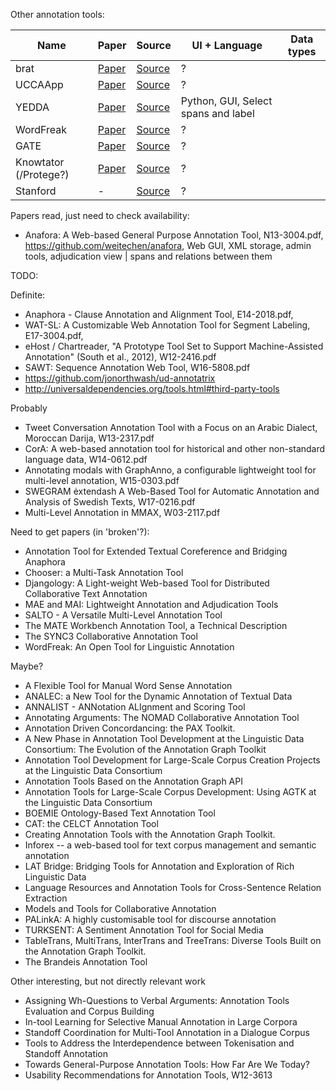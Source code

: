 Other annotation tools:

Name | Paper | Source | UI + Language | Data types
---- | ----- | ------ | ------------- | ----------
brat | [Paper](http://aclweb.org/anthology/E/E12/E12-2021.pdf) | [Source](http://brat.nlplab.org/) | ?
UCCAApp | [Paper](http://aclweb.org/anthology/P/P17/P17-4019.pdf) | [Source](https://github.com/danielhers/ucca) | ?
YEDDA | [Paper](https://arxiv.org/pdf/1711.03759.pdf) | [Source](https://github.com/jiesutd/SUTDAnnotator) | Python, GUI, Select spans and label
WordFreak | [Paper](http://aclweb.org/anthology/N/N03/N03-4009.pdf) | [Source](http://wordfreak.sourceforge.net/) | ?
GATE | [Paper](https://www.jstor.org/stable/42636386) | [Source](https://gate.ac.uk/) | ?
Knowtator  (/Protege?) | [Paper](http://aclweb.org/anthology/N/N06/N06-4006.pdf) | [Source](http://knowtator.sourceforge.net/) | ?
Stanford | - | [Source](http://nlp.stanford.edu/software/stanford-manual-annotation-tool-2004-05-16.tar.gz) | ?

Papers read, just need to check availability:
 - Anafora: A Web-based General Purpose Annotation Tool, N13-3004.pdf, https://github.com/weitechen/anafora, Web GUI, XML storage, admin tools, adjudication view | spans and relations between them


TODO:

Definite:
 - Anaphora - Clause Annotation and Alignment Tool, E14-2018.pdf,
 - WAT-SL: A Customizable Web Annotation Tool for Segment Labeling, E17-3004.pdf, 
 - eHost / Chartreader, "A Prototype Tool Set to Support Machine-Assisted Annotation" (South et al., 2012), W12-2416.pdf
 - SAWT: Sequence Annotation Web Tool, W16-5808.pdf
 - https://github.com/jonorthwash/ud-annotatrix
 - http://universaldependencies.org/tools.html#third-party-tools

Probably
 - Tweet Conversation Annotation Tool with a Focus on an Arabic Dialect, Moroccan Darija, W13-2317.pdf
 - CorA: A web-based annotation tool for historical and other non-standard language data, W14-0612.pdf
 - Annotating modals with GraphAnno, a configurable lightweight tool for multi-level annotation, W15-0303.pdf
 - SWEGRAM ėxtendash A Web-Based Tool for Automatic Annotation and Analysis of Swedish Texts, W17-0216.pdf
 - Multi-Level Annotation in MMAX, W03-2117.pdf

Need to get papers (in 'broken'?):
 - Annotation Tool for Extended Textual Coreference and Bridging Anaphora
 - Chooser: a Multi-Task Annotation Tool
 - Djangology: A Light-weight Web-based Tool for Distributed Collaborative Text Annotation
 - MAE and MAI: Lightweight Annotation and Adjudication Tools
 - SALTO - A Versatile Multi-Level Annotation Tool
 - The MATE Workbench Annotation Tool, a Technical Description
 - The SYNC3 Collaborative Annotation Tool
 - WordFreak: An Open Tool for Linguistic Annotation

Maybe?
 - A Flexible Tool for Manual Word Sense Annotation
 - ANALEC: a New Tool for the Dynamic Annotation of Textual Data
 - ANNALIST - ANNotation ALIgnment and Scoring Tool
 - Annotating Arguments: The NOMAD Collaborative Annotation Tool
 - Annotation Driven Concordancing: the PAX Toolkit.
 - A New Phase in Annotation Tool Development at the Linguistic Data Consortium: The Evolution of the Annotation Graph Toolkit
 - Annotation Tool Development for Large-Scale Corpus Creation Projects at the Linguistic Data Consortium
 - Annotation Tools Based on the Annotation Graph API
 - Annotation Tools for Large-Scale Corpus Development: Using AGTK at the Linguistic Data Consortium
 - BOEMIE Ontology-Based Text Annotation Tool
 - CAT: the CELCT Annotation Tool
 - Creating Annotation Tools with the Annotation Graph Toolkit.
 - Inforex -- a web-based tool for text corpus management and semantic annotation
 - LAT Bridge: Bridging Tools for Annotation and Exploration of Rich Linguistic Data
 - Language Resources and Annotation Tools for Cross-Sentence Relation Extraction
 - Models and Tools for Collaborative Annotation
 - PALinkA: A highly customisable tool for discourse annotation
 - TURKSENT: A Sentiment Annotation Tool for Social Media
 - TableTrans, MultiTrans, InterTrans and TreeTrans: Diverse Tools Built on the Annotation Graph Toolkit.
 - The Brandeis Annotation Tool

Other interesting, but not directly relevant work
 - Assigning Wh-Questions to Verbal Arguments: Annotation Tools Evaluation and Corpus Building
 - In-tool Learning for Selective Manual Annotation in Large Corpora
 - Standoff Coordination for Multi-Tool Annotation in a Dialogue Corpus
 - Tools to Address the Interdependence between Tokenisation and Standoff Annotation
 - Towards General-Purpose Annotation Tools: How Far Are We Today?
 - Usability Recommendations for Annotation Tools, W12-3613
